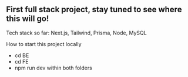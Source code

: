 ## First full stack project, stay tuned to see where this will go!

Tech stack so far: Next.js, Tailwind, Prisma, Node, MySQL

How to start this project locally

- cd BE
- cd FE
- npm run dev within both folders
